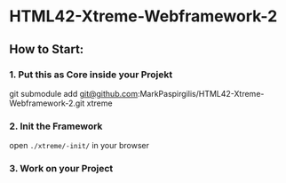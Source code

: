 # HTML42-Xtreme-Webframework-2


## How to Start:

### 1. Put this as Core inside your Projekt
git submodule add git@github.com:MarkPaspirgilis/HTML42-Xtreme-Webframework-2.git xtreme
### 2. Init the Framework
open `./xtreme/-init/` in your browser
### 3. Work on your Project